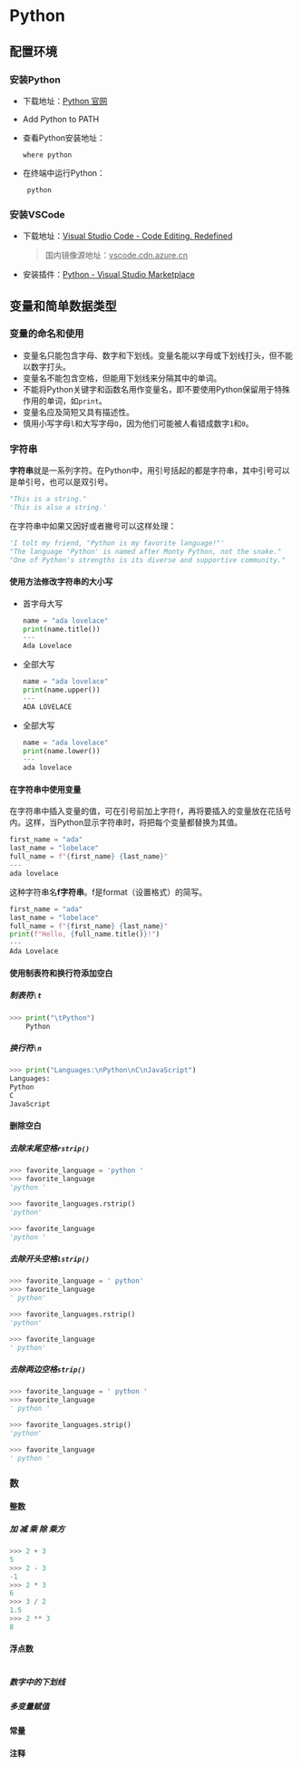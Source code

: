 # Python

## 配置环境

### 安装Python

+ 下载地址：[Python 官网](https://www.python.org/)

+ Add Python to PATH

+ 查看Python安装地址：

  ```
  where python
  ```

+ 在终端中运行Python：

   ```shell
    python
  ```

### 安装VSCode

+ 下载地址：[Visual Studio Code - Code Editing. Redefined](https://code.visualstudio.com/)

  > 国内镜像源地址：<u>vscode.cdn.azure.cn</u>

+ 安装插件：[Python - Visual Studio Marketplace](https://marketplace.visualstudio.com/items?itemName=ms-python.python)

## 变量和简单数据类型

### 变量的命名和使用

+ 变量名只能包含字母、数字和下划线。变量名能以字母或下划线打头，但不能以数字打头。
+ 变量名不能包含空格，但能用下划线来分隔其中的单词。
+ 不能将Python关键字和函数名用作变量名，即不要使用Python保留用于特殊作用的单词，如`print`。
+ 变量名应及简短又具有描述性。
+ 慎用小写字母`l`和大写字母`O`，因为他们可能被人看错成数字`1`和`0`。

### 字符串

**字符串**就是一系列字符。在Python中，用引号括起的都是字符串，其中引号可以是单引号，也可以是双引号。

```python
"This is a string."
'This is also a string.'
```

在字符串中如果又因好或者撇号可以这样处理：

```python
'I tolt my friend, "Python is my favorite language!"'
"The language 'Python' is named after Monty Python, not the snake."
"One of Python's strengths is its diverse and supportive community."
```

#### 使用方法修改字符串的大小写

+ 首字母大写

  ```python
  name = "ada lovelace"
  print(name.title())
  ---
  Ada Lovelace
  ```

+ 全部大写

  ```python
  name = "ada lovelace"
  print(name.upper())
  ---
  ADA LOVELACE
  ```

+ 全部大写

  ```py
  name = "ada lovelace"
  print(name.lower())
  ---
  ada lovelace
  ```

#### 在字符串中使用变量

在字符串中插入变量的值，可在引号前加上字符`f`，再将要插入的变量放在花括号内。这样，当Python显示字符串时，将把每个变量都替换为其值。

```py
first_name = "ada"
last_name = "lobelace"
full_name = f"{first_name} {last_name}"
---
ada lovelace
```

这种字符串名**f字符串**。f是format（设置格式）的简写。

```py
first_name = "ada"
last_name = "lobelace"
full_name = f"{first_name} {last_name}"
print(f"Hello, {full_name.title()}!")
---
Ada Lovelace
```

#### 使用制表符和换行符添加空白

##### 制表符`\t`

```py
>>> print("\tPython")
	Python
```

##### 换行符`\n`

```py
>>> print("Languages:\nPython\nC\nJavaScript")
Languages:
Python
C
JavaScript
```

#### 删除空白

##### 去除末尾空格`rstrip()`

```py
>>> favorite_language = 'python '
>>> favorite_language
'python '

>>> favorite_languages.rstrip()
'python'

>>> favorite_language
'python '
```

##### **去除开头空格`lstrip()`**

```py
>>> favorite_language = ' python'
>>> favorite_language
' python'

>>> favorite_languages.rstrip()
'python'

>>> favorite_language
' python'
```

##### **去除两边空格`strip()`**

```py
>>> favorite_language = ' python '
>>> favorite_language
' python '

>>> favorite_languages.strip()
'python'

>>> favorite_language
' python '
```

### 数

#### 整数

##### 加 减 乘 除 乘方

```py
>>> 2 + 3
5
>>> 2 - 3
-1
>>> 2 * 3
6
>>> 3 / 2
1.5
>>> 2 ** 3
8
```

#### 浮点数

```

```

##### 数字中的下划线

##### 多变量赋值

#### 常量

#### 注释

